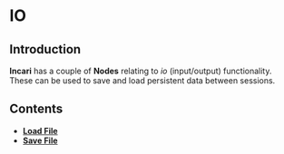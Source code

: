 # IO

## Introduction

**Incari** has a couple of **Nodes** relating to _io_ \(input/output\) functionality. These can be used to save and load persistent data between sessions.

## Contents

* [**Load File**](loadfile.md) 
* [**Save File**](savefile.md) 


